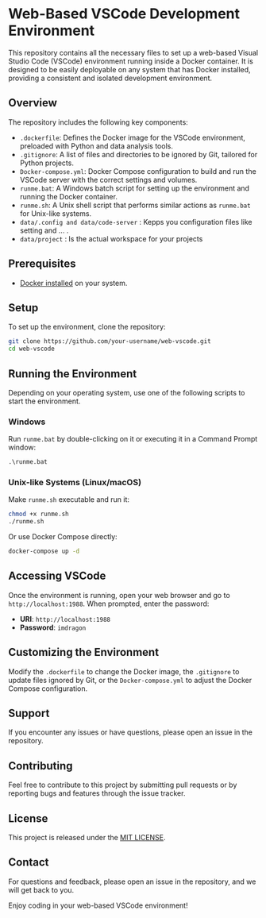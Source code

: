 # Web-Based VSCode Development Environment

This repository contains all the necessary files to set up a web-based Visual Studio Code (VSCode) environment running inside a Docker container. It is designed to be easily deployable on any system that has Docker installed, providing a consistent and isolated development environment.

## Overview

The repository includes the following key components:

- `.dockerfile`: Defines the Docker image for the VSCode environment, preloaded with Python and data analysis tools.
- `.gitignore`: A list of files and directories to be ignored by Git, tailored for Python projects.
- `Docker-compose.yml`: Docker Compose configuration to build and run the VSCode server with the correct settings and volumes.
- `runme.bat`: A Windows batch script for setting up the environment and running the Docker container.
- `runme.sh`: A Unix shell script that performs similar actions as `runme.bat` for Unix-like systems.
- `data/.config and data/code-server` : Kepps you configuration files like setting and ... .
- `data/project` : Is the actual workspace for your projects

## Prerequisites

- [Docker installed](https://docs.docker.com/engine/install/) on your system.

## Setup

To set up the environment, clone the repository:

```sh
git clone https://github.com/your-username/web-vscode.git
cd web-vscode
```

## Running the Environment

Depending on your operating system, use one of the following scripts to start the environment.

### Windows

Run `runme.bat` by double-clicking on it or executing it in a Command Prompt window:

```bat
.\runme.bat
```

### Unix-like Systems (Linux/macOS)

Make `runme.sh` executable and run it:

```sh
chmod +x runme.sh
./runme.sh
```

Or use Docker Compose directly:

```sh
docker-compose up -d
```

## Accessing VSCode

Once the environment is running, open your web browser and go to `http://localhost:1988`. When prompted, enter the password:

- **URI**: `http://localhost:1988`
- **Password**: `imdragon`

## Customizing the Environment

Modify the `.dockerfile` to change the Docker image, the `.gitignore` to update files ignored by Git, or the `Docker-compose.yml` to adjust the Docker Compose configuration.

## Support

If you encounter any issues or have questions, please open an issue in the repository.

## Contributing

Feel free to contribute to this project by submitting pull requests or by reporting bugs and features through the issue tracker.

## License
This project is released under the [MIT LICENSE](LICENSE).


## Contact
For questions and feedback, please open an issue in the repository, and we will get back to you.


Enjoy coding in your web-based VSCode environment!
